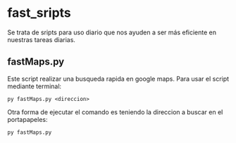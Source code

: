 # fast_sripts
Se trata de sripts para uso diario que nos ayuden a ser más eficiente en nuestras tareas diarias.

## fastMaps.py 
Este script realizar una busqueda rapida en google maps.
Para usar el script mediante terminal:
```
py fastMaps.py <direccion>
``` 

Otra forma de ejecutar el comando es teniendo la direccion a buscar en el portapapeles:
```
py fastMaps.py 
```